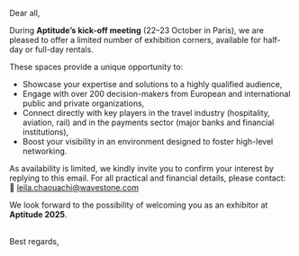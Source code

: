 <!-- var(subject)="[Aptitude] Limited exhibition corners available at Aptitude – October 22–23, 2025" -->
<!-- var(summary)="Consortium Aptitude Kick-off" -->
<!-- var(role)="Coordinator" -->
<!-- var(hero)="apt_hero_koparis_800.png" -->
<!-- var(model)="apt" -->
Dear all,  

During **Aptitude’s kick-off meeting** (22–23 October in Paris), we are pleased to offer a limited number of exhibition corners, available for half-day or full-day rentals.  

These spaces provide a unique opportunity to:  
- Showcase your expertise and solutions to a highly qualified audience,  
- Engage with over 200 decision-makers from European and international public and private organizations,  
- Connect directly with key players in the travel industry (hospitality, aviation, rail) and in the payments sector (major banks and financial institutions),  
- Boost your visibility in an environment designed to foster high-level networking.  

As availability is limited, we kindly invite you to confirm your interest by replying to this email. For all practical and financial details, please contact:  
📩 [leila.chaouachi@wavestone.com](mailto:leila.chaouachi@wavestone.com)  

We look forward to the possibility of welcoming you as an exhibitor at **Aptitude 2025**.  

<br/>Best regards,  
